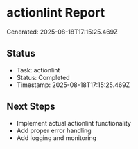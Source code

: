 # actionlint Report

Generated: 2025-08-18T17:15:25.469Z

## Status
- Task: actionlint
- Status: Completed
- Timestamp: 2025-08-18T17:15:25.469Z

## Next Steps
- Implement actual actionlint functionality
- Add proper error handling
- Add logging and monitoring
